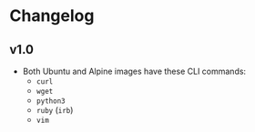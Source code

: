 # Changelog

## v1.0

- Both Ubuntu and Alpine images have these CLI commands:
  - `curl`
  - `wget`
  - `python3`
  - `ruby` (`irb`)
  - `vim`
